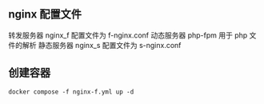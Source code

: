 ## nginx 配置文件
转发服务器 nginx_f 配置文件为 f-nginx.conf
动态服务器 php-fpm 用于 php 文件的解析
静态服务器 nginx_s 配置文件为 s-nginx.conf

## 创建容器
```
docker compose -f nginx-f.yml up -d
```
